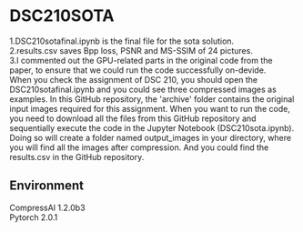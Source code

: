 # DSC210SOTA
1.DSC210sotafinal.ipynb is the final file for the sota solution.  
2.results.csv saves Bpp loss, PSNR and MS-SSIM of 24 pictures.  
3.I commented out the GPU-related parts in the original code from the paper, to ensure that we could run the code successfully on-devide.  
When you check the assignment of DSC 210, you should open the DSC210sotafinal.ipynb and you could see three compressed images as examples. In this GitHub repository, the 'archive' folder contains the original input images required for this assignment. When you want to run the code, you need to download all the files from this GitHub repository and sequentially execute the code in the Jupyter Notebook (DSC210sota.ipynb). Doing so will create a folder named output_images in your directory, where you will find all the images after compression. And you could find the results.csv in the GitHub repository.  

## Environment
CompressAI 1.2.0b3  
Pytorch 2.0.1
